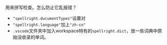 用来拼写检查。怎么防止它乱报错？
- `"spellright.ducumentTypes"`设置对
- `"spellright.language"`加上`"zh-cn"`
- `.vscode`文件夹中加入workspace特有的`spellright.dict`，放一些词典中原始没收录的单词。
